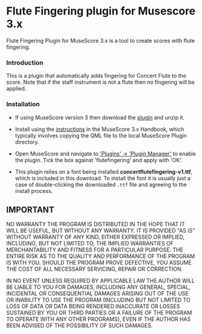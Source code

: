 # Flute Fingering plugin for Musescore 3.x

Flute Fingering Plugin for MuseScore 3.x is a tool to create scores with flute fingering.

### Introduction
This is a plugin that automatically adds fingering for Concert Flute to the score. Note that
if the staff instrument is not a flute then no fingering will be applied.

### Installation
* If using MuseScore version 3 then download the [plugin](https://github.com/eduardo/flute-fingering/archive/master.zip) and unzip it.

* Install using the [instructions](https://musescore.org/en/handbook/3/plugins#installation) in the MuseScore 3.x Handbook, which typically 
involves copying the QML file to the local MuseScore Plugin directory.

* Open MuseScore and navigate to ['Plugins' -> 'Plugin Manager'](https://musescore.org/en/handbook/3/plugins#enable-disable-plugins)
to enable the plugin. Tick the box against 'flutefingering' and apply with 'OK'.

* This plugin relies on a font being installed **concertflutefingering-v1.ttf**, which is included in this
download. To install the font it is usually just a case of double-clicking the downloaded `.ttf` file 
and agreeing to the install process.

## IMPORTANT
NO WARRANTY
THE PROGRAM IS DISTRIBUTED IN THE HOPE THAT IT WILL BE USEFUL, BUT WITHOUT ANY WARRANTY. IT IS PROVIDED "AS IS" WITHOUT WARRANTY OF ANY KIND, EITHER EXPRESSED OR IMPLIED, INCLUDING, BUT NOT LIMITED TO,
THE IMPLIED WARRANTIES OF MERCHANTABILITY AND FITNESS FOR A PARTICULAR PURPOSE. THE ENTIRE RISK AS TO THE QUALITY AND PERFORMANCE OF THE PROGRAM IS WITH YOU. SHOULD THE PROGRAM PROVE DEFECTIVE,
YOU ASSUME THE COST OF ALL NECESSARY SERVICING, REPAIR OR CORRECTION.

IN NO EVENT UNLESS REQUIRED BY APPLICABLE LAW THE AUTHOR WILL BE LIABLE TO YOU FOR DAMAGES, INCLUDING ANY GENERAL,
SPECIAL, INCIDENTAL OR CONSEQUENTIAL DAMAGES ARISING OUT OF THE USE OR INABILITY TO USE THE PROGRAM
(INCLUDING BUT NOT LIMITED TO LOSS OF DATA OR DATA BEING RENDERED INACCURATE OR LOSSES SUSTAINED BY YOU OR THIRD PARTIES
OR A FAILURE OF THE PROGRAM TO OPERATE WITH ANY OTHER PROGRAMS), EVEN IF THE AUTHOR HAS BEEN ADVISED OF THE POSSIBILITY
OF SUCH DAMAGES.
